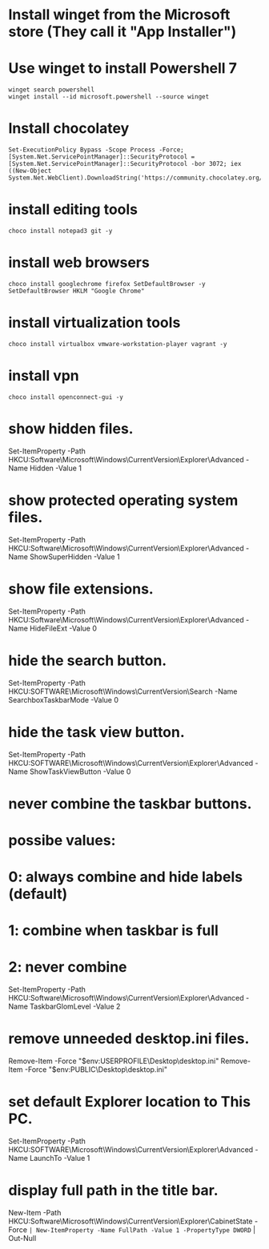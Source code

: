 # Install winget from the Microsoft store (They call it "App Installer")

# Use winget to install Powershell 7
    winget search powershell
    winget install --id microsoft.powershell --source winget

# Install chocolatey
    Set-ExecutionPolicy Bypass -Scope Process -Force; [System.Net.ServicePointManager]::SecurityProtocol = [System.Net.ServicePointManager]::SecurityProtocol -bor 3072; iex ((New-Object System.Net.WebClient).DownloadString('https://community.chocolatey.org/install.ps1'))

# install editing tools
    choco install notepad3 git -y

# install web browsers
    choco install googlechrome firefox SetDefaultBrowser -y
    SetDefaultBrowser HKLM "Google Chrome"

# install virtualization tools
    choco install virtualbox vmware-workstation-player vagrant -y

# install vpn
    choco install openconnect-gui -y

# show hidden files.
Set-ItemProperty -Path HKCU:Software\Microsoft\Windows\CurrentVersion\Explorer\Advanced -Name Hidden -Value 1

# show protected operating system files.
Set-ItemProperty -Path HKCU:Software\Microsoft\Windows\CurrentVersion\Explorer\Advanced -Name ShowSuperHidden -Value 1

# show file extensions.
Set-ItemProperty -Path HKCU:Software\Microsoft\Windows\CurrentVersion\Explorer\Advanced -Name HideFileExt -Value 0

# hide the search button.
Set-ItemProperty -Path HKCU:SOFTWARE\Microsoft\Windows\CurrentVersion\Search -Name SearchboxTaskbarMode -Value 0

# hide the task view button.
Set-ItemProperty -Path HKCU:SOFTWARE\Microsoft\Windows\CurrentVersion\Explorer\Advanced -Name ShowTaskViewButton -Value 0

# never combine the taskbar buttons.
# possibe values:
#   0: always combine and hide labels (default)
#   1: combine when taskbar is full
#   2: never combine
Set-ItemProperty -Path HKCU:Software\Microsoft\Windows\CurrentVersion\Explorer\Advanced -Name TaskbarGlomLevel -Value 2

# remove unneeded desktop.ini files.
Remove-Item -Force "$env:USERPROFILE\Desktop\desktop.ini"
Remove-Item -Force "$env:PUBLIC\Desktop\desktop.ini"

# set default Explorer location to This PC.
Set-ItemProperty -Path HKCU:SOFTWARE\Microsoft\Windows\CurrentVersion\Explorer\Advanced -Name LaunchTo -Value 1

# display full path in the title bar.
New-Item -Path HKCU:Software\Microsoft\Windows\CurrentVersion\Explorer\CabinetState -Force `
    | New-ItemProperty -Name FullPath -Value 1 -PropertyType DWORD `
    | Out-Null

